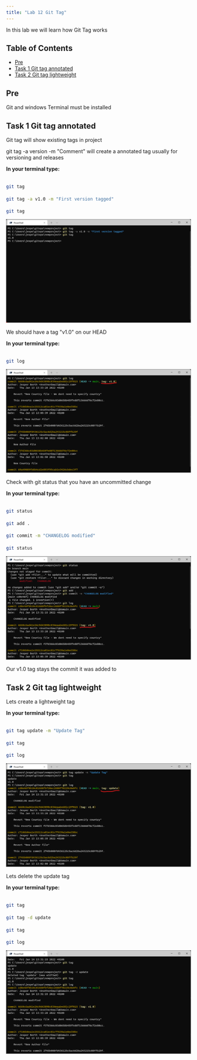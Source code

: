 ```yaml
---
title: "Lab 12 Git Tag"
---
```


In this lab we will learn how Git Tag works

## Table of Contents

- [Pre](#pre)
- [Task 1 Git tag annotated](#task-1-git-tag-annotated)
- [Task 2 Git tag lightweight](#task-2-git-tag-lightweight)

## Pre

Git and windows Terminal must be installed

## Task 1 Git tag annotated

Git tag will show existing tags in project

git tag -a version -m "Comment" will create a annotated tag usually for versioning and releases

__In your terminal type:__

```bash

git tag

git tag -a v1.0 -m "First version tagged"

git tag

```

![Alt text](images/001_git_tag.png?raw=true "git tag -a")

We should have a tag "v1.0" on our HEAD

__In your terminal type:__

```bash

git log

```

![Alt text](images/002_git_log.png?raw=true "git log")

Check with git status that you have an uncommitted change

__In your terminal type:__

```bash

git status

git add .

git commit -m "CHANGELOG modified"

git status

```

![Alt text](images/003_git_status.png?raw=true "git status")

Our v1.0 tag stays the commit it was added to

## Task 2 Git tag lightweight

Lets create a lightweight tag

__In your terminal type:__

```bash

git tag update -m "Update Tag"

git tag

git log

```

![Alt text](images/004_git_tag_light.png?raw=true "git tag lightweight")

Lets delete the update tag

__In your terminal type:__

```bash

git tag

git tag -d update

git tag

git log

```

![Alt text](images/005_git_tag_delete.png?raw=true "git tag delete")
